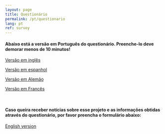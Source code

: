 ```yaml
---
layout: page
title: Questionário
permalink: /pt/questionario
lang: pt
ref: survey
---
```


#### Abaixo está a versão em Português do questionário. Preenche-lo deve demorar menos de 10 minutos!

<!--
{% raw %}
 <div class="scratch-preview">
  <iframe src="http://ec2-3-17-144-2.us-east-2.compute.amazonaws.com/index.php/456854?lang=pt-BR" width="640" height="593" frameborder="0" marginheight="0" marginwidth="0">
  </iframe>
 </div>
{% endraw %}
-->

[Versão em inglês](http://ec2-3-17-144-2.us-east-2.compute.amazonaws.com/index.php/456854?lang=en)

[Versão em espanhol](
http://ec2-3-17-144-2.us-east-2.compute.amazonaws.com/index.php/456854?lang=es)


[Versão em Alemão](
http://ec2-3-17-144-2.us-east-2.compute.amazonaws.com/index.php/456854?lang=de)

[Versão em Francês](
http://ec2-3-17-144-2.us-east-2.compute.amazonaws.com/index.php/456854?lang=fr)

<br>

#### Caso queira receber notícias sobre esse projeto e as informações obtidas através do questionário, por favor preencha o formulário abaixo:

[English version](
http://ec2-3-17-144-2.us-east-2.compute.amazonaws.com/index.php/432173?lang=en)
